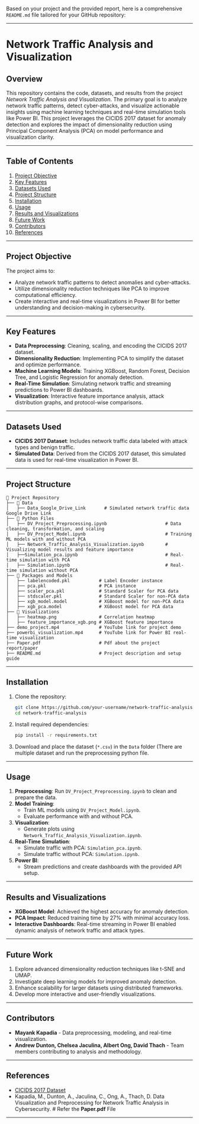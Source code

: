Based on your project and the provided report, here is a comprehensive `README.md` file tailored for your GitHub repository:

---

# **Network Traffic Analysis and Visualization**

## **Overview**
This repository contains the code, datasets, and results from the project *Network Traffic Analysis and Visualization*. The primary goal is to analyze network traffic patterns, detect cyber-attacks, and visualize actionable insights using machine learning techniques and real-time simulation tools like Power BI. This project leverages the CICIDS 2017 dataset for anomaly detection and explores the impact of dimensionality reduction using Principal Component Analysis (PCA) on model performance and visualization clarity.

---

## **Table of Contents**
1. [Project Objective](#project-objective)
2. [Key Features](#key-features)
3. [Datasets Used](#datasets-used)
4. [Project Structure](#project-structure)
5. [Installation](#installation)
6. [Usage](#usage)
7. [Results and Visualizations](#results-and-visualizations)
8. [Future Work](#future-work)
9. [Contributors](#contributors)
10. [References](#references)

---

## **Project Objective**
The project aims to:
- Analyze network traffic patterns to detect anomalies and cyber-attacks.
- Utilize dimensionality reduction techniques like PCA to improve computational efficiency.
- Create interactive and real-time visualizations in Power BI for better understanding and decision-making in cybersecurity.

---

## **Key Features**
- **Data Preprocessing**: Cleaning, scaling, and encoding the CICIDS 2017 dataset.
- **Dimensionality Reduction**: Implementing PCA to simplify the dataset and optimize performance.
- **Machine Learning Models**: Training XGBoost, Random Forest, Decision Tree, and Logistic Regression for anomaly detection.
- **Real-Time Simulation**: Simulating network traffic and streaming predictions to Power BI dashboards.
- **Visualization**: Interactive feature importance analysis, attack distribution graphs, and protocol-wise comparisons.

---

## **Datasets Used**
- **CICIDS 2017 Dataset**: Includes network traffic data labeled with attack types and benign traffic.
- **Simulated Data**: Derived from the CICIDS 2017 dataset, this simulated data is used for real-time visualization in Power BI.

---

## **Project Structure**
```
📂 Project Repository
├── 📂 Data
│   ├── Data_Google_Drive_Link       # Simulated network traffic data Google Drive Link
├── 📂 Python Files
│   ├── DV_Project_Preprocessing.ipynb                      # Data cleaning, transformation, and scaling
│   ├── DV_Project_Model.ipynb                              # Training ML models with and without PCA
│   ├── Network_Traffic_Analysis_Visualization.ipynb        # Visualizing model results and feature importance
│   ├──Simulation_pca.ipynb                                 # Real-time simulation with PCA
│   ├── Simulation.ipynb                                    # Real-time simulation without PCA
├── 📂 Packages and Models
│   ├── labelencoded.pkl           # Label Encoder instance
│   ├── pca.pkl                    # PCA instance
│   ├── scaler_pca.pkl             # Standard Scaler for PCA data
│   ├── stdscaler.pkl              # Standard Scaler for non-PCA data
│   ├── xgb_model.model            # XGBoost model for non-PCA data
│   ├── xgb_pca.model              # XGBoost model for PCA data
├── 📂 Visualizations
│   ├── heatmap.png                # Correlation heatmap
│   ├── feature_importance_xgb.png # XGBoost feature importance
├── demo_project.mp4               # YouTube link for project demo
├── powerbi_visualization.mp4      # YouTube link for Power BI real-time visualization
├── Paper.pdf                      # Pdf about the project report/paper
├── README.md                      # Project description and setup guide
```

---

## **Installation**
1. Clone the repository:
   ```bash
   git clone https://github.com/your-username/network-traffic-analysis.git
   cd network-traffic-analysis
   ```

2. Install required dependencies:
   ```bash
   pip install -r requirements.txt
   ```

3. Download and place the dataset (`*.csv`) in the `Data` folder (There are multiple dataset and run the preprocessing python file.

---

## **Usage**
1. **Preprocessing**: Run `DV_Project_Preprocessing.ipynb` to clean and prepare the data.
2. **Model Training**:
   - Train ML models using `DV_Project_Model.ipynb`.
   - Evaluate performance with and without PCA.
3. **Visualization**:
   - Generate plots using `Network_Traffic_Analysis_Visualization.ipynb`.
4. **Real-Time Simulation**:
   - Simulate traffic with PCA: `Simulation_pca.ipynb`.
   - Simulate traffic without PCA: `Simulation.ipynb`.
5. **Power BI**:
   - Stream predictions and create dashboards with the provided API setup.

---

## **Results and Visualizations**
- **XGBoost Model**: Achieved the highest accuracy for anomaly detection.
- **PCA Impact**: Reduced training time by 27% with minimal accuracy loss.
- **Interactive Dashboards**: Real-time streaming in Power BI enabled dynamic analysis of network traffic and attack types.

---

## **Future Work**
1. Explore advanced dimensionality reduction techniques like t-SNE and UMAP.
2. Investigate deep learning models for improved anomaly detection.
3. Enhance scalability for larger datasets using distributed frameworks.
4. Develop more interactive and user-friendly visualizations.

---

## **Contributors**
- **Mayank Kapadia** - Data preprocessing, modeling, and real-time visualization.
- **Andrew Dunton, Chelsea Jaculina, Albert Ong, David Thach** - Team members contributing to analysis and methodology.

---

## **References**
- [CICIDS 2017 Dataset](https://www.unb.ca/cic/datasets/ids-2017.html)
- Kapadia, M., Dunton, A., Jaculina, C., Ong, A., Thach, D. Data Visualization and Preprocessing for Network Traffic Analysis in Cybersecurity. # Refer the **Paper.pdf** File

---
